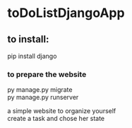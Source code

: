 # toDoListDjangoApp

## to install:  
pip install django  

### to prepare the website 
py manage.py migrate  
py manage.py runserver  

a simple website to organize yourself  
create a task  and chose her state  
